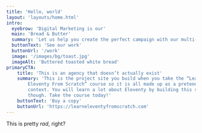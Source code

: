 ```yaml
---
title: 'Hello, world'
layout: 'layouts/home.html'
intro:
  eyebrow: 'Digital Marketing is our'
  main: 'Bread & Butter'
  summary: 'Let us help you create the perfect campaign with our multi-faceted team of talented creatives.'
  buttonText: 'See our work'
  buttonUrl: '/work'
  image: '/images/bg/toast.jpg'
  imageAlt: 'Buttered toasted white bread'
primaryCTA:
    title: 'This is an agency that doesn’t actually exist'
    summary: 'This is the project site you build when you take the “Learn
        Eleventy From Scratch” course so it is all made up as a pretend
        context. You will learn a lot about Eleventy by building this site
        though. Take the course today!'
    buttonText: 'Buy a copy'
    buttonUrl: 'https://learneleventyfromscratch.com'
---
```


This is pretty _rad_, right?